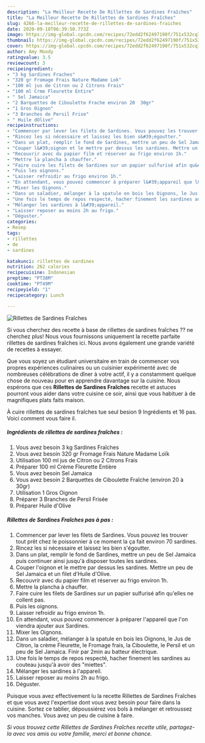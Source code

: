 ```yaml
---
description: "La Meilleur Recette De Rillettes de Sardines Fraîches"
title: "La Meilleur Recette De Rillettes de Sardines Fraîches"
slug: 4266-la-meilleur-recette-de-rillettes-de-sardines-fraiches
date: 2020-09-18T06:39:50.773Z
image: https://img-global.cpcdn.com/recipes/72edd2f62497190f/751x532cq70/rillettes-de-sardines-fraiches-photo-principale-de-la-recette.jpg
thumbnail: https://img-global.cpcdn.com/recipes/72edd2f62497190f/751x532cq70/rillettes-de-sardines-fraiches-photo-principale-de-la-recette.jpg
cover: https://img-global.cpcdn.com/recipes/72edd2f62497190f/751x532cq70/rillettes-de-sardines-fraiches-photo-principale-de-la-recette.jpg
author: Amy Moody
ratingvalue: 3.5
reviewcount: 3
recipeingredient:
- "3 kg Sardines Fraches"
- "320 gr Fromage Frais Nature Madame Lok"
- "100 ml jus de Citron ou 2 Citrons Frais"
- "100 ml Crme Fleurette Entire"
- " Sel Jamaica"
- "2 Barquettes de Ciboulette Frache environ 20  30gr"
- "1 Gros Oignon"
- "3 Branches de Persil Frise"
- " Huile dOlive"
recipeinstructions:
- "Commencer par lever les filets de Sardines. Vous pouvez les trouver tout prêt chez le poissonnier à ce moment la ça fait environ 70 sardines."
- "Rincez les si nécessaire et laissez les bien s&#39;égoutter."
- "Dans un plat, remplir le fond de Sardines, mettre un peu de Sel Jamaica puis continuer ainsi jusqu&#39;à disposer toutes les sardines."
- "Couper l&#39;oignon et le mettre par dessus les sardines. Mettre un peu de Sel Jamaica et un filet d&#39;Huile d&#39;Olive."
- "Recouvrir avec du papier film et réserver au frigo environ 1h."
- "Mettre la plancha à chauffer."
- "Faire cuire les filets de Sardines sur un papier sulfurisé afin qu&#39;elles ne collent pas."
- "Puis les oignons."
- "Laisser refroidir au frigo environ 1h."
- "En attendant, vous pouvez commencer à préparer l&#39;appareil que l&#39;on viendra ajouter aux Sardines."
- "Mixer les Oignons."
- "Dans un saladier, mélanger à la spatule en bois les Oignons, le Jus de Citron, la crème Fleurette, le Fromage frais, la Ciboulette, le Persil et un peu de Sel Jamaica. Finir par 2min au batteur électrique."
- "Une fois le temps de repos respecté, hacher finement les sardines au couteau jusqu&#39;à avoir des &#34;miettes&#34;."
- "Mélanger les sardines à l&#39;appareil."
- "Laisser reposer au moins 2h au frigo."
- "Déguster."
categories:
- Resep
tags:
- rillettes
- de
- sardines

katakunci: rillettes de sardines 
nutrition: 262 calories
recipecuisine: Indonesian
preptime: "PT38M"
cooktime: "PT49M"
recipeyield: "1"
recipecategory: Lunch

---
```



![Rillettes de Sardines Fraîches](https://img-global.cpcdn.com/recipes/72edd2f62497190f/751x532cq70/rillettes-de-sardines-fraiches-photo-principale-de-la-recette.jpg)

Si vous cherchez des recette à base de rillettes de sardines fraîches ?? ne cherchez plus! Nous vous fournissons uniquement la recette parfaite rillettes de sardines fraîches ici. Nous avons également une grande variété de recettes à essayer.

Que vous soyez un étudiant universitaire en train de commencer vos propres expériences culinaires ou un cuisinier expérimenté avec de nombreuses célébrations de dîner à votre actif, il y a constamment quelque chose de nouveau pour en apprendre davantage sur la cuisine. Nous espérons que ces <strong> Rillettes de Sardines Fraîches </strong> recette et astuces pourront vous aider dans votre cuisine ce soir, ainsi que vous habituer à de magnifiques plats faits maison.

<!--inarticleads1-->

À cuire rillettes de sardines fraîches tue seul besion 9 Ingrédients et 16 pas. Voici comment vous faire il.

##### Ingrédients de rillettes de sardines fraîches :

1. Vous avez besoin 3 kg Sardines Fraîches
1. Vous avez besoin 320 gr Fromage Frais Nature Madame Loïk
1. Utilisation 100 ml jus de Citron ou 2 Citrons Frais
1. Préparer 100 ml Crème Fleurette Entière
1. Vous avez besoin  Sel Jamaica
1. Vous avez besoin 2 Barquettes de Ciboulette Fraîche (environ 20 à 30gr)
1. Utilisation 1 Gros Oignon
1. Préparer 3 Branches de Persil Frisée
1. Préparer  Huile d&#39;Olive




<!--inarticleads2-->

##### Rillettes de Sardines Fraîches pas à pas :

1. Commencer par lever les filets de Sardines. Vous pouvez les trouver tout prêt chez le poissonnier à ce moment la ça fait environ 70 sardines.
1. Rincez les si nécessaire et laissez les bien s&#39;égoutter.
1. Dans un plat, remplir le fond de Sardines, mettre un peu de Sel Jamaica puis continuer ainsi jusqu&#39;à disposer toutes les sardines.
1. Couper l&#39;oignon et le mettre par dessus les sardines. Mettre un peu de Sel Jamaica et un filet d&#39;Huile d&#39;Olive.
1. Recouvrir avec du papier film et réserver au frigo environ 1h.
1. Mettre la plancha à chauffer.
1. Faire cuire les filets de Sardines sur un papier sulfurisé afin qu&#39;elles ne collent pas.
1. Puis les oignons.
1. Laisser refroidir au frigo environ 1h.
1. En attendant, vous pouvez commencer à préparer l&#39;appareil que l&#39;on viendra ajouter aux Sardines.
1. Mixer les Oignons.
1. Dans un saladier, mélanger à la spatule en bois les Oignons, le Jus de Citron, la crème Fleurette, le Fromage frais, la Ciboulette, le Persil et un peu de Sel Jamaica. Finir par 2min au batteur électrique.
1. Une fois le temps de repos respecté, hacher finement les sardines au couteau jusqu&#39;à avoir des &#34;miettes&#34;.
1. Mélanger les sardines à l&#39;appareil.
1. Laisser reposer au moins 2h au frigo.
1. Déguster.




<!--inarticleads1-->

<p>
Puisque vous avez effectivement lu la recette Rillettes de Sardines Fraîches et que vous avez l'expertise dont vous avez besoin pour faire dans la cuisine. Sortez ce tablier, dépoussiérez vos bols à mélanger et retroussez vos manches. Vous avez un peu de cuisine à faire.
</p>

<p>
<i>Si vous trouvez cette Rillettes de Sardines Fraîches recette utile, partagez-la avec vos amis ou votre famille, merci et bonne chance.</i>
</p>
